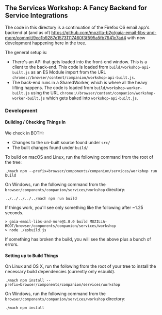 ## The Services Workshop: A Fancy Backend for Service Integrations

The code in this directory is a continuation of the Firefox OS email app's
backend at (and as of)
https://github.com/mozilla-b2g/gaia-email-libs-and-more/commit/9cc1b9287e15731117460f3f595a5fb7941c7ad4
with new development happening here in the tree.

The general setup is:
- There's an API that gets loaded into the front-end window.  This is a client
  to the back-end.  This code is loaded from `build/workshop-api-built.js` as an
  ES Module import from the URL
  `chrome://browser/content/companion/workshop-api-built.js`.
- The back-end runs in a SharedWorker, which is where all the heavy lifting
  happens.  The code is loaded from `build/workshop-worker-built.js` using the
  URL `chrome://browser/content/companion/workshop-worker-built.js` which gets
  baked into `workshop-api-built.js`.

### Development

#### Building / Checking Things In

We check in BOTH:
- Changes to the un-built source found under `src/`
- The built changes found under `build/`

To build on macOS and Linux, run the following command from the root of the tree:
```
./mach npm --prefix=browser/components/companion/services/workshop run build
```
On Windows, run the following command from the `browser/components/companion/services/workshop` directory:
```
../../../../../mach npm run build
```

If things work, you'll see only something like the following after ~1.25 seconds.
```
> gaia-email-libs-and-more@1.0.0 build MOZILLA-ROOT/browser/components/companion/services/workshop
> node ./esbuild.js
```

If something has broken the build, you will see the above plus a bunch of
errors.

#### Setting up to Build Things

On Linux and OS X, run the following from the root of your tree to
install the necessary build dependencies (currently only esbuild).

```
./mach npm install --prefix=browser/components/companion/services/workshop
```
On Windows, run the following command from the `browser/components/companion/services/workshop` directory:
```
./mach npm install
```
